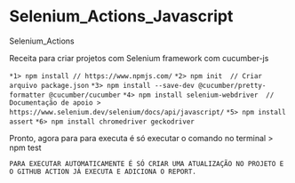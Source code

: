 # Selenium_Actions_Javascript

Selenium_Actions 

Receita para criar projetos com Selenium framework com cucumber-js 

```*1> npm install // https://www.npmjs.com/```
```*2> npm init  // Criar arquivo package.json```
```*3> npm install --save-dev @cucumber/pretty-formatter @cucumber/cucumber```
```*4> npm install selenium-webdriver  // Documentação de apoio > https://www.selenium.dev/selenium/docs/api/javascript/```
```*5> npm install assert```
```*6> npm install chromedriver geckodriver```

Pronto, agora para para executa é só executar o comando no terminal > npm test 

```PARA EXECUTAR AUTOMATICAMENTE É SÓ CRIAR UMA ATUALIZAÇÃO NO PROJETO E O GITHUB ACTION JÁ EXECUTA E ADICIONA O REPORT.```
